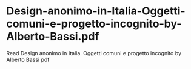 # Design-anonimo-in-Italia-Oggetti-comuni-e-progetto-incognito-by-Alberto-Bassi.pdf
Read Design anonimo in Italia. Oggetti comuni e progetto incognito by Alberto Bassi pdf
